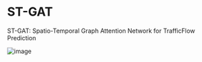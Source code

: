 # ST-GAT
ST-GAT: Spatio-Temporal Graph Attention Network for TrafficFlow Prediction


![image](https://user-images.githubusercontent.com/92875660/138129249-05ff06a2-a949-4957-a45a-2a1dfed952ae.png)
